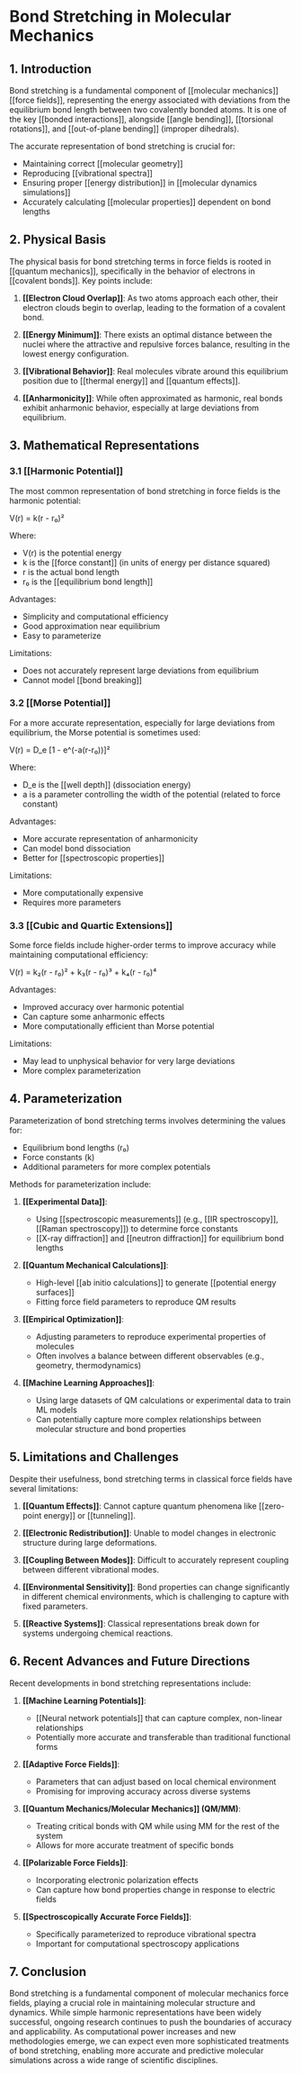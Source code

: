 # Bond Stretching in Molecular Mechanics

## 1. Introduction

Bond stretching is a fundamental component of [[molecular mechanics]] [[force fields]], representing the energy associated with deviations from the equilibrium bond length between two covalently bonded atoms. It is one of the key [[bonded interactions]], alongside [[angle bending]], [[torsional rotations]], and [[out-of-plane bending]] (improper dihedrals).

The accurate representation of bond stretching is crucial for:
- Maintaining correct [[molecular geometry]]
- Reproducing [[vibrational spectra]]
- Ensuring proper [[energy distribution]] in [[molecular dynamics simulations]]
- Accurately calculating [[molecular properties]] dependent on bond lengths

## 2. Physical Basis

The physical basis for bond stretching terms in force fields is rooted in [[quantum mechanics]], specifically in the behavior of electrons in [[covalent bonds]]. Key points include:

1. **[[Electron Cloud Overlap]]**: As two atoms approach each other, their electron clouds begin to overlap, leading to the formation of a covalent bond.

2. **[[Energy Minimum]]**: There exists an optimal distance between the nuclei where the attractive and repulsive forces balance, resulting in the lowest energy configuration.

3. **[[Vibrational Behavior]]**: Real molecules vibrate around this equilibrium position due to [[thermal energy]] and [[quantum effects]].

4. **[[Anharmonicity]]**: While often approximated as harmonic, real bonds exhibit anharmonic behavior, especially at large deviations from equilibrium.

## 3. Mathematical Representations

### 3.1 [[Harmonic Potential]]

The most common representation of bond stretching in force fields is the harmonic potential:

V(r) = k(r - r₀)²

Where:
- V(r) is the potential energy
- k is the [[force constant]] (in units of energy per distance squared)
- r is the actual bond length
- r₀ is the [[equilibrium bond length]]

Advantages:
- Simplicity and computational efficiency
- Good approximation near equilibrium
- Easy to parameterize

Limitations:
- Does not accurately represent large deviations from equilibrium
- Cannot model [[bond breaking]]

### 3.2 [[Morse Potential]]

For a more accurate representation, especially for large deviations from equilibrium, the Morse potential is sometimes used:

V(r) = D_e [1 - e^(-a(r-r₀))]²

Where:
- D_e is the [[well depth]] (dissociation energy)
- a is a parameter controlling the width of the potential (related to force constant)

Advantages:
- More accurate representation of anharmonicity
- Can model bond dissociation
- Better for [[spectroscopic properties]]

Limitations:
- More computationally expensive
- Requires more parameters

### 3.3 [[Cubic and Quartic Extensions]]

Some force fields include higher-order terms to improve accuracy while maintaining computational efficiency:

V(r) = k₂(r - r₀)² + k₃(r - r₀)³ + k₄(r - r₀)⁴

Advantages:
- Improved accuracy over harmonic potential
- Can capture some anharmonic effects
- More computationally efficient than Morse potential

Limitations:
- May lead to unphysical behavior for very large deviations
- More complex parameterization

## 4. Parameterization

Parameterization of bond stretching terms involves determining the values for:
- Equilibrium bond lengths (r₀)
- Force constants (k)
- Additional parameters for more complex potentials

Methods for parameterization include:

1. **[[Experimental Data]]**: 
   - Using [[spectroscopic measurements]] (e.g., [[IR spectroscopy]], [[Raman spectroscopy]]) to determine force constants
   - [[X-ray diffraction]] and [[neutron diffraction]] for equilibrium bond lengths

2. **[[Quantum Mechanical Calculations]]**:
   - High-level [[ab initio calculations]] to generate [[potential energy surfaces]]
   - Fitting force field parameters to reproduce QM results

3. **[[Empirical Optimization]]**:
   - Adjusting parameters to reproduce experimental properties of molecules
   - Often involves a balance between different observables (e.g., geometry, thermodynamics)

4. **[[Machine Learning Approaches]]**:
   - Using large datasets of QM calculations or experimental data to train ML models
   - Can potentially capture more complex relationships between molecular structure and bond properties

## 5. Limitations and Challenges

Despite their usefulness, bond stretching terms in classical force fields have several limitations:

1. **[[Quantum Effects]]**: Cannot capture quantum phenomena like [[zero-point energy]] or [[tunneling]].

2. **[[Electronic Redistribution]]**: Unable to model changes in electronic structure during large deformations.

3. **[[Coupling Between Modes]]**: Difficult to accurately represent coupling between different vibrational modes.

4. **[[Environmental Sensitivity]]**: Bond properties can change significantly in different chemical environments, which is challenging to capture with fixed parameters.

5. **[[Reactive Systems]]**: Classical representations break down for systems undergoing chemical reactions.

## 6. Recent Advances and Future Directions

Recent developments in bond stretching representations include:

1. **[[Machine Learning Potentials]]**: 
   - [[Neural network potentials]] that can capture complex, non-linear relationships
   - Potentially more accurate and transferable than traditional functional forms

2. **[[Adaptive Force Fields]]**: 
   - Parameters that can adjust based on local chemical environment
   - Promising for improving accuracy across diverse systems

3. **[[Quantum Mechanics/Molecular Mechanics]] (QM/MM)**:
   - Treating critical bonds with QM while using MM for the rest of the system
   - Allows for more accurate treatment of specific bonds

4. **[[Polarizable Force Fields]]**: 
   - Incorporating electronic polarization effects
   - Can capture how bond properties change in response to electric fields

5. **[[Spectroscopically Accurate Force Fields]]**: 
   - Specifically parameterized to reproduce vibrational spectra
   - Important for computational spectroscopy applications

## 7. Conclusion

Bond stretching is a fundamental component of molecular mechanics force fields, playing a crucial role in maintaining molecular structure and dynamics. While simple harmonic representations have been widely successful, ongoing research continues to push the boundaries of accuracy and applicability. As computational power increases and new methodologies emerge, we can expect even more sophisticated treatments of bond stretching, enabling more accurate and predictive molecular simulations across a wide range of scientific disciplines.